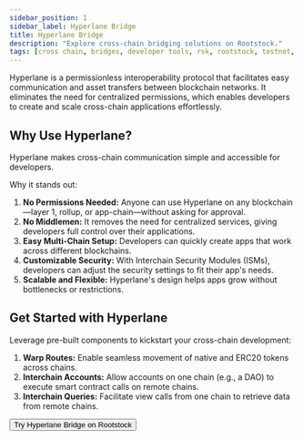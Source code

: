 ```yaml
---
sidebar_position: 1
sidebar_label: Hyperlane Bridge
title: Hyperlane Bridge
description: "Explore cross-chain bridging solutions on Rootstock." 
tags: [cross chain, bridges, developer tools, rsk, rootstock, testnet, ethereum, dApps, smart contracts]
---
```


Hyperlane is a permissionless interoperability protocol that facilitates easy communication and asset transfers between blockchain networks. 
It eliminates the need for centralized permissions, which enables developers to create and scale cross-chain applications effortlessly.

## Why Use Hyperlane?
Hyperlane makes cross-chain communication simple and accessible for developers. 

Why it stands out:
1. **No Permissions Needed:** Anyone can use Hyperlane on any blockchain—layer 1, rollup, or app-chain—without asking for approval.
2. **No Middlemen:** It removes the need for centralized services, giving developers full control over their applications.
3. **Easy Multi-Chain Setup:** Developers can quickly create apps that work across different blockchains.
4. **Customizable Security:** With Interchain Security Modules (ISMs), developers can adjust the security settings to fit their app's needs.
5. **Scalable and Flexible:** Hyperlane's design helps apps grow without bottlenecks or restrictions.


## Get Started with Hyperlane
Leverage pre-built components to kickstart your cross-chain development:

1. **Warp Routes:** Enable seamless movement of native and ERC20 tokens across chains.
2. **Interchain Accounts:** Allow accounts on one chain (e.g., a DAO) to execute smart contract calls on remote chains.
3. **Interchain Queries:** Facilitate view calls from one chain to retrieve data from remote chains.

<Button size="sm" href="/resources/tutorials/hyperlane-bridge/">Try Hyperlane Bridge on Rootstock</Button>